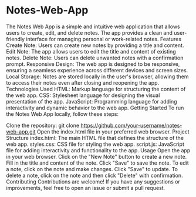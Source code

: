 # Notes-Web-App
The Notes Web App is a simple and intuitive web application that allows users to create, edit, and delete notes. The app provides a clean and user-friendly interface for managing personal or work-related notes.
Features
Create Note: Users can create new notes by providing a title and content.
Edit Note: The app allows users to edit the title and content of existing notes.
Delete Note: Users can delete unwanted notes with a confirmation prompt.
Responsive Design: The web app is designed to be responsive, ensuring a seamless experience across different devices and screen sizes.
Local Storage: Notes are stored locally in the user's browser, allowing them to access their notes even after closing and reopening the app.
Technologies Used
HTML: Markup language for structuring the content of the web app.
CSS: Stylesheet language for designing the visual presentation of the app.
JavaScript: Programming language for adding interactivity and dynamic behavior to the web app.
Getting Started
To run the Notes Web App locally, follow these steps:

Clone the repository: git clone https://github.com/your-username/notes-web-app.git
Open the index.html file in your preferred web browser.
Project Structure
index.html: The main HTML file that defines the structure of the web app.
styles.css: CSS file for styling the web app.
script.js: JavaScript file for adding interactivity and functionality to the app.
Usage
Open the app in your web browser.
Click on the "New Note" button to create a new note.
Fill in the title and content of the note.
Click "Save" to save the note.
To edit a note, click on the note and make changes. Click "Save" to update.
To delete a note, click on the note and then click "Delete" with confirmation.
Contributing
Contributions are welcome! If you have any suggestions or improvements, feel free to open an issue or submit a pull request.
